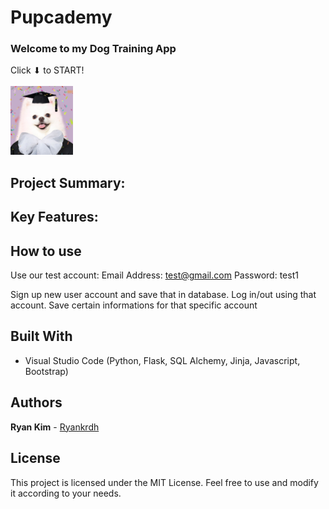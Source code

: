 # Pupcademy

### Welcome to my Dog Training App

Click ⬇ to START!<br><br>
<a href="ryankrdh.pythonanywhere.com"><img src="website/static/assets/a-melo-graduation.jpg" width="100" height="110"></a>

## Project Summary:

## Key Features:

## How to use

Use our test account:
Email Address: test@gmail.com
Password: test1

Sign up new user account and save that in database.
Log in/out using that account.
Save certain informations for that specific account

## Built With

- Visual Studio Code (Python, Flask, SQL Alchemy, Jinja, Javascript, Bootstrap)

## Authors

**Ryan Kim** - [Ryankrdh](https://github.com/ryankrdh)

## License

This project is licensed under the MIT License. Feel free to use and modify it according to your needs.
